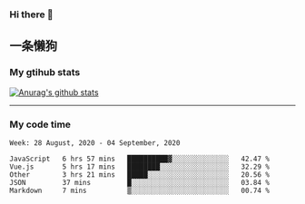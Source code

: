 ### Hi there 👋

## 一条懒狗
<!--
**kiss-me-quickly/kiss-me-quickly** is a ✨ _special_ ✨ repository because its `README.md` (this file) appears on your GitHub profile.

Here are some ideas to get you started:

- 🔭 I’m currently working on ...
- 🌱 I’m currently learning ...
- 👯 I’m looking to collaborate on ...
- 🤔 I’m looking for help with ...
- 💬 Ask me about ...
- 📫 How to reach me: ...
- 😄 Pronouns: ...
- ⚡ Fun fact: ...
-->


### My gtihub stats

[![Anurag's github stats](https://github-readme-stats.vercel.app/api?username=kiss-me-quickly)](https://github.com/anuraghazra/github-readme-stats)

***

### My code time

<!--START_SECTION:waka-->
```text
Week: 28 August, 2020 - 04 September, 2020

JavaScript   6 hrs 57 mins   ██████████▓░░░░░░░░░░░░░░   42.47 % 
Vue.js       5 hrs 17 mins   ████████░░░░░░░░░░░░░░░░░   32.29 % 
Other        3 hrs 21 mins   █████░░░░░░░░░░░░░░░░░░░░   20.56 % 
JSON         37 mins         █░░░░░░░░░░░░░░░░░░░░░░░░   03.84 % 
Markdown     7 mins          ▒░░░░░░░░░░░░░░░░░░░░░░░░   00.74 % 
```
<!--END_SECTION:waka-->
